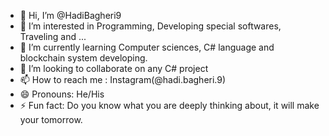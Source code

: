 - 👋 Hi, I’m @HadiBagheri9
- 👀 I’m interested in Programming, Developing special softwares, Traveling and ...
- 🌱 I’m currently learning Computer sciences, C# language and blockchain system developing.
- 💞️ I’m looking to collaborate on any C# project
- 📫 How to reach me : Instagram(@hadi.bagheri.9)
- 😄 Pronouns: He/His
- ⚡ Fun fact: Do you know what you are deeply thinking about, it will make your tomorrow.

<!---
HadiBagheri9/HadiBagheri9 is a ✨ special ✨ repository because its `README.md` (this file) appears on your GitHub profile.
You can click the Preview link to take a look at your changes.
--->
